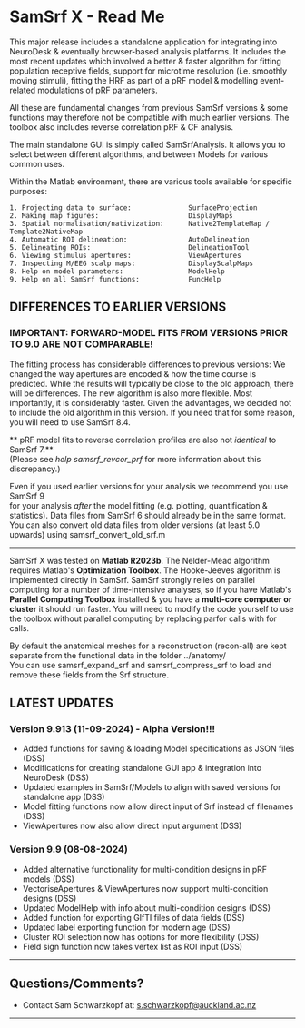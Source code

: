 # SamSrf X - Read Me

This major release includes a standalone application for integrating into 
NeuroDesk & eventually browser-based analysis platforms. It includes the 
most recent updates which involved a better & faster algorithm for fitting 
population receptive fields, support for microtime resolution (i.e. smoothly 
moving stimuli), fitting the HRF as part of a pRF model & modelling 
event-related modulations of pRF parameters.  

All these are fundamental changes from previous SamSrf versions & some 
functions may therefore not be compatible with much earlier versions. 
The toolbox also includes reverse correlation pRF & CF analysis. 

The main standalone GUI is simply called SamSrfAnalysis. It allows you to 
select between different algorithms, and between Models for various common uses.  

Within the Matlab environment, there are various tools available for specific purposes:  
 
    1. Projecting data to surface:              SurfaceProjection  
    2. Making map figures:                      DisplayMaps  
    3. Spatial normalisation/nativization:      Native2TemplateMap / Template2NativeMap  
	4. Automatic ROI delineation:               AutoDelineation  
    5. Delineating ROIs:                        DelineationTool  
    6. Viewing stimulus apertures:              ViewApertures  
    7. Inspecting M/EEG scalp maps:             DisplayScalpMaps   
	8. Help on model parameters:                ModelHelp  
    9. Help on all SamSrf functions:            FuncHelp  


## DIFFERENCES TO EARLIER VERSIONS

### IMPORTANT: FORWARD-MODEL FITS FROM VERSIONS PRIOR TO 9.0 ARE NOT COMPARABLE!  
The fitting process has considerable differences to previous versions: We changed 
the way apertures are encoded & how the time course is predicted. While the results
will typically be close to the old approach, there will be differences. The new algorithm
is also more flexible. Most importantly, it is considerably faster. Given the advantages,
we decided not to include the old algorithm in this version. If you need that for some
reason, you will need to use SamSrf 8.4.

** pRF model fits to reverse correlation profiles are also not *identical* to SamSrf 7.**  
(Please see *help samsrf_revcor_prf* for more information about this discrepancy.)  

Even if you used earlier versions for your analysis we recommend you use SamSrf 9  
for your analysis *after* the model fitting (e.g. plotting, quantification & statistics). 
Data files from SamSrf 6 should already be in the same format. You can also convert old 
data files from older versions (at least 5.0 upwards) using samsrf_convert_old_srf.m   

------

SamSrf X was tested on **Matlab R2023b**. The Nelder-Mead algorithm requires Matlab's 
**Optimization Toolbox**. The Hooke-Jeeves algorithm is implemented directly 
in SamSrf. SamSrf strongly relies on parallel computing for a number of time-intensive 
analyses, so if you have Matlab's **Parallel Computing Toolbox** installed & you have a 
**multi-core computer or cluster** it should run faster. You will need to modify the 
code yourself to use the toolbox without parallel computing by replacing parfor calls 
with for calls.    
 
By default the anatomical meshes for a reconstruction (recon-all) are kept separate from 
the functional data in the folder ../anatomy/  
You can use samsrf_expand_srf and samsrf_compress_srf to load and remove these fields 
from the Srf structure.  

## LATEST UPDATES 

### Version 9.913 (11-09-2024) - Alpha Version!!!  
- Added functions for saving & loading Model specifications as JSON files (DSS)  
- Modifications for creating standalone GUI app & integration into NeuroDesk (DSS)  
- Updated examples in SamSrf/Models to align with saved versions for standalone app (DSS)  
- Model fitting functions now allow direct input of Srf instead of filenames (DSS)   
- ViewApertures now also allow direct input argument (DSS)  

### Version 9.9 (08-08-2024)  
- Added alternative functionality for multi-condition designs in pRF models (DSS)   
- VectoriseApertures & ViewApertures now support multi-condition designs (DSS)  
- Updated ModelHelp with info about multi-condition designs (DSS)  
- Added function for exporting GIfTI files of data fields (DSS)  
- Updated label exporting function for modern age (DSS)  
- Cluster ROI selection now has options for more flexibility (DSS)  
- Field sign function now takes vertex list as ROI input (DSS)  

------

## Questions/Comments?
* Contact Sam Schwarzkopf at: s.schwarzkopf@auckland.ac.nz

------
